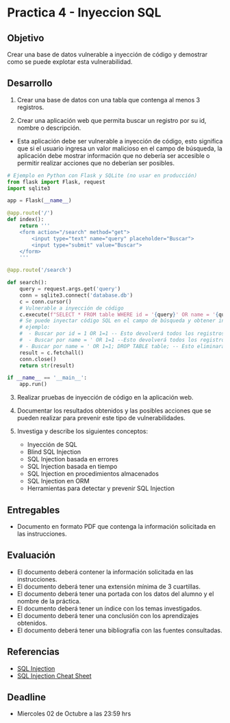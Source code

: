 # Practica 4 - Inyeccion SQL

## Objetivo

Crear una base de datos vulnerable a inyección de código y demostrar como se puede explotar esta vulnerabilidad.

## Desarrollo

1. Crear una base de datos con una tabla que contenga al menos 3 registros.

2. Crear una aplicación web que permita buscar un registro por su id, nombre o descripción.
  
  - Esta aplicación debe ser vulnerable a inyección de código, esto significa que si el usuario ingresa un valor malicioso en el campo de búsqueda, la aplicación debe mostrar información que no debería ser accesible o permitir realizar acciones que no deberían ser posibles.

  ```python
  # Ejemplo en Python con Flask y SQLite (no usar en producción)
  from flask import Flask, request
  import sqlite3

  app = Flask(__name__)

  @app.route('/')
  def index():
      return '''
      <form action="/search" method="get">
          <input type="text" name="query" placeholder="Buscar">
          <input type="submit" value="Buscar">
      </form>
      '''

  @app.route('/search')

  def search():
      query = request.args.get('query')
      conn = sqlite3.connect('database.db')
      c = conn.cursor()
      # Vulnerable a inyección de código
      c.execute(f"SELECT * FROM table WHERE id = '{query}' OR name = '{query}' OR description = '{query}'")
      # Se puede inyectar código SQL en el campo de búsqueda y obtener información no deseada
      # ejemplo: 
      #  - Buscar por id = 1 OR 1=1 -- Esto devolverá todos los registros de la tabla (lo que no queremos), ya que 1=1 siempre es verdadero y se ignorará el resto de la condición
      #  - Buscar por name = ' OR 1=1 --Esto devolverá todos los registros de la tabla (lo que no queremos), ya que 1=1 siempre es verdadero y se ignorará el resto de la condición
      # - Buscar por name = ' OR 1=1; DROP TABLE table; -- Esto eliminará la tabla (lo que no queremos), esto sucede si el usuario ingresa un valor malicioso en el campo de búsqueda y el usuario de la BD tiene permisos para eliminar tablas
      result = c.fetchall()
      conn.close()
      return str(result)
  
  if __name__ == '__main__':
      app.run()
  ```

3. Realizar pruebas de inyección de código en la aplicación web.

4. Documentar los resultados obtenidos y las posibles acciones que se pueden realizar para prevenir este tipo de vulnerabilidades.

5. Investiga y describe los siguientes conceptos:

    - Inyección de SQL
    - Blind SQL Injection
    - SQL Injection basada en errores
    - SQL Injection basada en tiempo
    - SQL Injection en procedimientos almacenados
    - SQL Injection en ORM
    - Herramientas para detectar y prevenir SQL Injection

## Entregables

- Documento en formato PDF que contenga la información solicitada en las instrucciones.

## Evaluación

- El documento deberá contener la información solicitada en las instrucciones.
- El documento deberá tener una extensión mínima de 3 cuartillas.
- El documento deberá tener una portada con los datos del alumno y el nombre de la práctica.
- El documento deberá tener un índice con los temas investigados.
- El documento deberá tener una conclusión con los aprendizajes obtenidos.
- El documento deberá tener una bibliografía con las fuentes consultadas.

## Referencias

- [SQL Injection](https://owasp.org/www-community/attacks/SQL_Injection)
- [SQL Injection Cheat Sheet](https://portswigger.net/web-security/sql-injection/cheat-sheet)

## Deadline

- Miercoles 02 de Octubre a las 23:59 hrs
